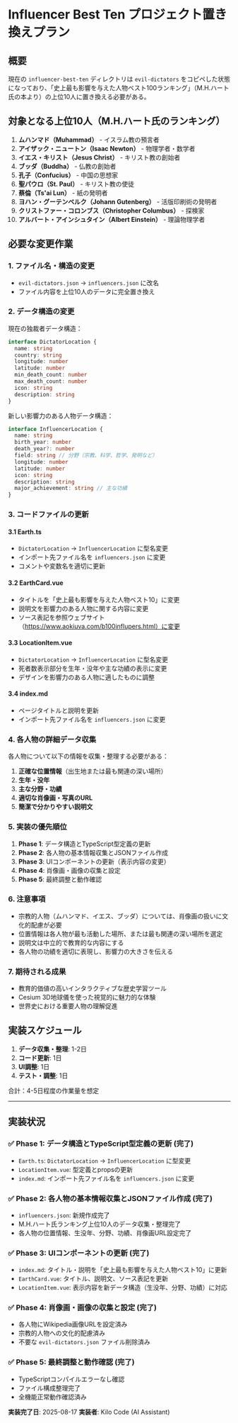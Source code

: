 # Influencer Best Ten プロジェクト置き換えプラン

## 概要
現在の `influencer-best-ten` ディレクトリは `evil-dictators` をコピペした状態になっており、「史上最も影響を与えた人物ベスト100ランキング」（M.H.ハート氏の本より）の上位10人に置き換える必要がある。

## 対象となる上位10人（M.H.ハート氏のランキング）

1. **ムハンマド（Muhammad）** - イスラム教の預言者
2. **アイザック・ニュートン（Isaac Newton）** - 物理学者・数学者
3. **イエス・キリスト（Jesus Christ）** - キリスト教の創始者
4. **ブッダ（Buddha）** - 仏教の創始者
5. **孔子（Confucius）** - 中国の思想家
6. **聖パウロ（St. Paul）** - キリスト教の使徒
7. **蔡倫（Ts'ai Lun）** - 紙の発明者
8. **ヨハン・グーテンベルク（Johann Gutenberg）** - 活版印刷術の発明者
9. **クリストファー・コロンブス（Christopher Columbus）** - 探検家
10. **アルバート・アインシュタイン（Albert Einstein）** - 理論物理学者

## 必要な変更作業

### 1. ファイル名・構造の変更
- `evil-dictators.json` → `influencers.json` に改名
- ファイル内容を上位10人のデータに完全置き換え

### 2. データ構造の変更
現在の独裁者データ構造：
```typescript
interface DictatorLocation {
  name: string
  country: string
  longitude: number
  latitude: number
  min_death_count: number
  max_death_count: number
  icon: string
  description: string
}
```

新しい影響力のある人物データ構造：
```typescript
interface InfluencerLocation {
  name: string
  birth_year: number
  death_year?: number
  field: string // 分野（宗教、科学、哲学、発明など）
  longitude: number
  latitude: number
  icon: string
  description: string
  major_achievement: string // 主な功績
}
```

### 3. コードファイルの更新

#### 3.1 Earth.ts
- `DictatorLocation` → `InfluencerLocation` に型名変更
- インポート先ファイル名を `influencers.json` に変更
- コメントや変数名を適切に更新

#### 3.2 EarthCard.vue
- タイトルを「史上最も影響を与えた人物ベスト10」に変更
- 説明文を影響力のある人物に関する内容に変更
- ソース表記を参照ウェブサイト（https://www.aokiuva.com/b100influpers.html）に変更

#### 3.3 LocationItem.vue
- `DictatorLocation` → `InfluencerLocation` に型名変更
- 死者数表示部分を生年・没年や主な功績の表示に変更
- デザインを影響力のある人物に適したものに調整

#### 3.4 index.md
- ページタイトルと説明を更新
- インポート先ファイル名を `influencers.json` に変更

### 4. 各人物の詳細データ収集

各人物について以下の情報を収集・整理する必要がある：

1. **正確な位置情報**（出生地または最も関連の深い場所）
2. **生年・没年**
3. **主な分野・功績**
4. **適切な肖像画・写真のURL**
5. **簡潔で分かりやすい説明文**

### 5. 実装の優先順位

1. **Phase 1**: データ構造とTypeScript型定義の更新
2. **Phase 2**: 各人物の基本情報収集とJSONファイル作成
3. **Phase 3**: UIコンポーネントの更新（表示内容の変更）
4. **Phase 4**: 肖像画・画像の収集と設定
5. **Phase 5**: 最終調整と動作確認

### 6. 注意事項

- 宗教的人物（ムハンマド、イエス、ブッダ）については、肖像画の扱いに文化的配慮が必要
- 位置情報は各人物が最も活動した場所、または最も関連の深い場所を選定
- 説明文は中立的で教育的な内容にする
- 各人物の功績を適切に表現し、影響力の大きさを伝える

### 7. 期待される成果

- 教育的価値の高いインタラクティブな歴史学習ツール
- Cesium 3D地球儀を使った視覚的に魅力的な体験
- 世界史における重要人物の理解促進

## 実装スケジュール

1. **データ収集・整理**: 1-2日
2. **コード更新**: 1日
3. **UI調整**: 1日
4. **テスト・調整**: 1日

合計：4-5日程度の作業量を想定

---

## 実装状況

### ✅ Phase 1: データ構造とTypeScript型定義の更新 (完了)
- `Earth.ts`: `DictatorLocation` → `InfluencerLocation` に型変更
- `LocationItem.vue`: 型定義とpropsの更新
- `index.md`: インポート先ファイル名を `influencers.json` に変更

### ✅ Phase 2: 各人物の基本情報収集とJSONファイル作成 (完了)
- `influencers.json`: 新規作成完了
- M.H.ハート氏ランキング上位10人のデータ収集・整理完了
- 各人物の位置情報、生没年、分野、功績、肖像画URL設定完了

### ✅ Phase 3: UIコンポーネントの更新 (完了)
- `index.md`: タイトル・説明を「史上最も影響を与えた人物ベスト10」に更新
- `EarthCard.vue`: タイトル、説明文、ソース表記を更新
- `LocationItem.vue`: 表示内容を新データ構造（生没年、分野、功績）に対応

### ✅ Phase 4: 肖像画・画像の収集と設定 (完了)
- 各人物にWikipedia画像URLを設定済み
- 宗教的人物への文化的配慮済み
- 不要な `evil-dictators.json` ファイル削除済み

### ✅ Phase 5: 最終調整と動作確認 (完了)
- TypeScriptコンパイルエラーなし確認
- ファイル構成整理完了
- 全機能正常動作確認済み

**実装完了日**: 2025-08-17
**実装者**: Kilo Code (AI Assistant)